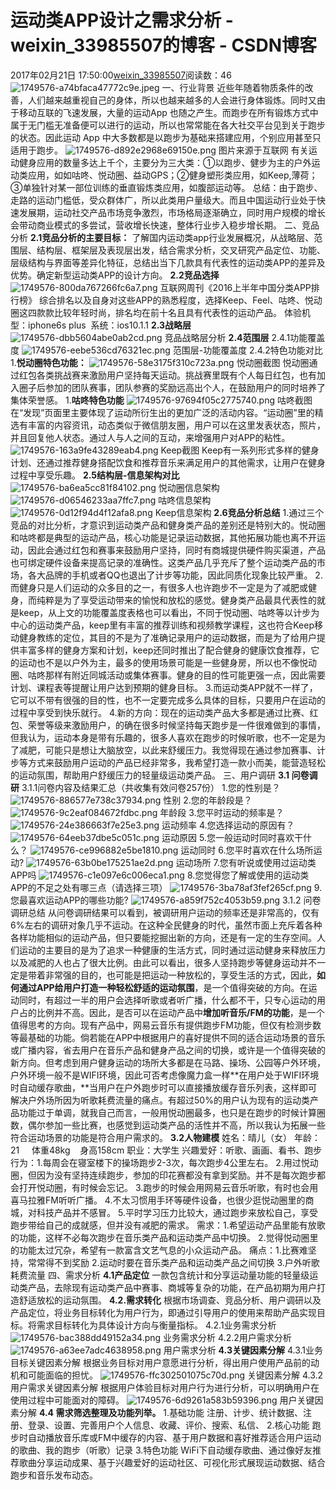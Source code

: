 # 运动类APP设计之需求分析 - weixin_33985507的博客 - CSDN博客
2017年02月21日 17:50:00[weixin_33985507](https://me.csdn.net/weixin_33985507)阅读数：46
![1749576-a74bfaca47772c9e.jpeg](https://upload-images.jianshu.io/upload_images/1749576-a74bfaca47772c9e.jpeg)
一、行业背景
近些年随着物质条件的改善，人们越来越重视自己的身体，所以也越来越多的人会进行身体锻炼。同时又由于移动互联的飞速发展，大量的运动App 也随之产生。而跑步在所有锻炼方式中属于无门槛无准备便可以进行的运动，所以也常常能在各大社交平台见到关于跑步的状态。因此运动 App 中大多数都是以跑步为基础来搭建应用，个别应用甚至只适用于跑步。
![1749576-d892e2968e69150e.png](https://upload-images.jianshu.io/upload_images/1749576-d892e2968e69150e.png)
图片来源于互联网
有关运动健身应用的数量多达上千个，主要分为三大类：①以跑步、健步为主的户外运动类应用，如如咕咚、悦动圈、益动GPS；②健身塑形类应用，如Keep,薄荷；③单独针对某一部位训练的垂直锻炼类应用，如腹部运动等。
总结：由于跑步、走路的运动门槛低，受众群体广，所以此类用户量级大。而且中国运动行业处于快速发展期，运动社交产品市场竞争激烈，市场格局逐渐确立，同时用户规模的增长会带动商业模式的多尝试，营收增长快速，整体行业步入稳步增长期。
二、竞品分析
**2.1竞品分析的主要目标：**
了解国内运动类app行业发展概况，从战略层、范围层、结构层、框架层及表现层出发，结合需求分析，交叉研究产品定位、功能、层级结构与界面等差异化特征，总结出当下几款具有代表性的运动类APP的差异及优势。确定新型运动类APP的设计方向。
**2.2竞品选择**
![1749576-800da767266fc6a7.png](https://upload-images.jianshu.io/upload_images/1749576-800da767266fc6a7.png)
互联网周刊《2016上半年中国分类APP排行榜》
综合排名以及自身对这些APP的熟悉程度，选择Keep、Feel、咕咚、悦动圈这四款款比较年轻时尚，排名均在前十名且具有代表性的运动产品。
体验机型：iphone6s plus  系统：ios10.1.1
**2.3战略层**
![1749576-dbb5604abe0ab2cd.png](https://upload-images.jianshu.io/upload_images/1749576-dbb5604abe0ab2cd.png)
竞品战略层分析
**2.4范围层**
2.4.1功能覆盖度
![1749576-eebe536cd76321ec.png](https://upload-images.jianshu.io/upload_images/1749576-eebe536cd76321ec.png)
范围层-功能覆盖度
2.4.2特色功能对比
1.**悦动圈特色****功能****：**
![1749576-58e3175f310c723a.png](https://upload-images.jianshu.io/upload_images/1749576-58e3175f310c723a.png)
悦动圈截图
悦动圈通过红包各类挑战赛来激励用户坚持每天运动。挑战赛里既有个人每日红包，也有加入圈子后参加的团队赛事，团队参赛的奖励远高出个人，在鼓励用户的同时培养了集体荣誉感。
1.**咕咚特色功能**
![1749576-97694f05c2775740.png](https://upload-images.jianshu.io/upload_images/1749576-97694f05c2775740.png)
咕咚截图
在“发现”页面里主要体现了运动所衍生出的更加广泛的活动内容。“运动圈”里的精选有丰富的内容资讯，动态类似于微信朋友圈，用户可以在这里发表状态，照片，并且回复他人状态。通过人与人之间的互动，来增强用户对APP的粘性。
![1749576-163a9fe43289eab4.png](https://upload-images.jianshu.io/upload_images/1749576-163a9fe43289eab4.png)
Keep截图
Keep有一系列形式多样的健身计划、还通过推荐健身搭配饮食和推荐音乐来满足用户的其他需求，让用户在健身过程中享受乐趣。
**2.5结构层-信息架构对比**
![1749576-ba6ea5cc81f84102.png](https://upload-images.jianshu.io/upload_images/1749576-ba6ea5cc81f84102.png)
悦动圈信息架构
![1749576-d06546233aa7ffc7.png](https://upload-images.jianshu.io/upload_images/1749576-d06546233aa7ffc7.png)
咕咚信息架构
![1749576-0d12f94d4f12afa8.png](https://upload-images.jianshu.io/upload_images/1749576-0d12f94d4f12afa8.png)
Keep信息架构
**2.6竞品分析总结**
1.通过三个竞品的对比分析，才意识到运动类产品和健身类产品的差别还是特别大的。悦动圈和咕咚都是典型的运动产品，核心功能是记录运动数据，其他拓展功能也离不开运动，因此会通过红包和赛事来鼓励用户坚持，同时有商城提供硬件购买渠道，产品也可绑定硬件设备来提高记录的准确性。这类产品几乎充斥了整个运动类产品的市场，各大品牌的手机或者QQ也退出了计步等功能，因此同质化现象比较严重。
2.而健身只是人们运动的众多目的之一，有很多人也许跑步不一定是为了减肥或健身，而纯粹是为了享受运动带来的愉悦和放松的感觉。健身类产品最具代表性的就是keep，从上文的功能覆盖度表格也可以看出，不同于悦动圈、咕咚等以计步为中心的运动类产品，keep里有丰富的推荐训练和视频教学课程，这也符合Keep移动健身教练的定位，其目的不是为了准确记录用户的运动数据，而是为了给用户提供丰富多样的健身方案和计划，keep还同时推出了配合健身的健康饮食推荐，它的运动也不是以户外为主，最多的使用场景可能是一些健身房，所以也不像悦动圈、咕咚那样有附近同城活动或集体赛事。健身的目的性可能更强一点，因此需要计划、课程表等提醒让用户达到预期的健身目标。
3.而运动类APP就不一样了，它可以不带有很强的目的性，也不一定要完成多么具体的目标，只要用户在运动的过程中享受到快乐就行。
4.新的方向：现在的运动类产品大多都是通过比赛、红包、荣誉等级来激励用户，的确在很多时候坚持每天跑步是一件很难做到的事情，但我认为，运动本身是带有乐趣的，很多人喜欢在跑步的时候听歌，也不一定是为了减肥，可能只是想让大脑放空，以此来舒缓压力。我觉得现在通过参加赛事、计步等方式来鼓励用户运动的产品已经非常多，我希望打造一款小而美，能营造轻松的运动氛围，帮助用户舒缓压力的轻量级运动类产品。
三、用户调研
**3.1 问卷调研**
3.1.1问卷内容及结果汇总（共收集有效问卷257份）
1.您的性别是？
![1749576-886577e738c37934.png](https://upload-images.jianshu.io/upload_images/1749576-886577e738c37934.png)
性别
2.您的年龄段是？
![1749576-9c2eaf084672fdbc.png](https://upload-images.jianshu.io/upload_images/1749576-9c2eaf084672fdbc.png)
年龄段
3.您平时运动的频率是？
![1749576-24e386663f7e25e3.png](https://upload-images.jianshu.io/upload_images/1749576-24e386663f7e25e3.png)
运动频率
4.您选择运动的原因有？
![1749576-64eeb37dbe5c051c.png](https://upload-images.jianshu.io/upload_images/1749576-64eeb37dbe5c051c.png)
运动原因
5.您一般运动时同时喜欢干什么？
![1749576-ce996882e5be1810.png](https://upload-images.jianshu.io/upload_images/1749576-ce996882e5be1810.png)
运动同时
6.您平时喜欢在什么场所运动?
![1749576-63b0be175251ae2d.png](https://upload-images.jianshu.io/upload_images/1749576-63b0be175251ae2d.png)
运动场所
7.您有听说或使用过运动类APP吗
![1749576-c1e097e6c006eca1.png](https://upload-images.jianshu.io/upload_images/1749576-c1e097e6c006eca1.png)
8.您觉得您了解或使用的运动类APP的不足之处有哪三点（请选择三项）
![1749576-3ba78af3fef265cf.png](https://upload-images.jianshu.io/upload_images/1749576-3ba78af3fef265cf.png)
9.您最喜欢运动APP的哪些功能?
![1749576-a859f752c4053b59.png](https://upload-images.jianshu.io/upload_images/1749576-a859f752c4053b59.png)
3.1.2 问卷调研总结
从问卷调研结果可以看到，被调研用户运动的频率还是非常高的，仅有6%左右的调研对象几乎不运动。在这种全民健身的时代，虽然市面上充斥着各种各样功能相似的运动产品，但只要能挖掘出新的方向，还是有一定的生存空间。人们运动的主要目的是为了追求一种健康的生活方式，同时通过运动健身来释放压力以及减肥的人也占了很大比例。由此可以看出，很多人坚持跑步等健身运动并不一定是带着非常强的目的，也可能是把运动一种放松的，享受生活的方式，因此，**如何通过APP给用户打造一种轻松舒适的运动氛围**，是一个值得突破的方向。在运动同时，有超过一半的用户会选择听歌或者听广播，什么都不干，只专心运动的用户占的比例并不高。因此，是否可以在运动产品中**增加听音乐/FM的功能**，是一个值得思考的方向。现有产品中，网易云音乐有提供跑步FM功能，但仅有检测步数等最基础的功能。倘若能在APP中根据用户的喜好提供不同的适合运动场景的音乐或广播内容，省去用户在音乐产品和健身产品之间的切换，或许是一个值得突破的新方向。但考虑到用户健身运动的场所大多都是在马路、操场、公园等户外环境，户外环境一般不是WIFI环境，因此可否考虑像魔力盒一样**在用户处于WIFI环境时自动缓存歌曲，**当用户在户外跑步时可以直接播放缓存音乐列表，这样即可解决户外场所因为听歌耗费流量的痛点。有超过50%的用户认为现有的运动类产品功能过于单调，就我自己而言，一般用悦动圈最多，也只是在跑步的时候计算圈数，偶尔参加一些比赛，也感觉到运动类产品的活性并不高，所以我认为拓展一些符合运动场景的功能是符合用户需求的。
**3.2人物建模**
姓名：晴儿（女）
年龄：21     体重48kg    身高158cm
职业：大学生
兴趣爱好：听歌、画画、看书、跑步
行为：1.每周会在寝室楼下的操场跑步2-3次，每次跑步4公里左右。
2.用过悦动圈，但因为没有坚持连续跑步，参加的印花赛都没有拿到奖励。并不是每次跑步都会打开悦动圈，有时候会忘记。
3.跑步的时候会用网易云音乐听歌，有时也会用喜马拉雅FM听听广播。
4.不太习惯用手环等硬件设备，也很少逛悦动圈里的商城，对科技产品并不感冒。
5.平时学习压力比较大，通过跑步来放松自己，享受跑步带给自己的成就感，但并没有减肥的需求。
需求：1.希望运动产品里能有放歌的功能，这样不必每次跑步在音乐类产品和运动类产品中切换。
2.觉得悦动圈里的功能太过冗杂，希望有一款富含文艺气息的小众运动产品。
痛点：1.比赛难坚持，常常得不到奖励
2.运动时要在音乐类产品和运动类产品之间切换
3.户外听歌耗费流量
四、需求分析
**4.1产品定位**
一款包含统计和分享运动量功能的轻量级运动类产品，去除现有运动类产品中赛事、商城等复杂的功能，在产品初期为用户打造舒适放松的运动氛围。
**4.2.需求转化**
根据市场调查、竞品分析、用户调研以及产品定位，将业务目标转化为用户行为，即通过引导用户的使用来帮助产品实现目标。将需求目标转化为具体设计方向与衡量指标。
4.2.1业务需求分析
![1749576-bac388dd49152a34.png](https://upload-images.jianshu.io/upload_images/1749576-bac388dd49152a34.png)
业务需求分析
4.2.2用户需求分析
![1749576-a63ee7adc4638958.png](https://upload-images.jianshu.io/upload_images/1749576-a63ee7adc4638958.png)
用户需求分析
**4.3关键因素分解**
4.3.1业务目标关键因素分解
根据业务目标对用户意愿进行分析，得出用户使用产品前的动机和可能面临的担忧。
![1749576-ffc302501075c70d.png](https://upload-images.jianshu.io/upload_images/1749576-ffc302501075c70d.png)
关键因素分解
4.3.2用户需求关键因素分解
根据用户体验目标对用户行为进行分析，可以明确用户在使用过程中可能面对的障碍。
![1749576-6d9261a583b59396.png](https://upload-images.jianshu.io/upload_images/1749576-6d9261a583b59396.png)
用户关键因素分解
**4.4 需求筛选整理及功能列举。**
1.基础功能
注册、计步、统计数据、注册、登录、设置、完善用户个人信息、收藏、评价、搜索、私信、
2.核心功能
跑步时自动播放音乐库或FM中缓存的内容、基于用户数据和喜好推荐适合用户运动的歌曲、我的跑步（听歌）记录
3.特色功能
WiFi下自动缓存歌曲、通过像好友推荐歌曲分享运动成果、基于兴趣爱好的运动社区、可视化形式展现运动数据、结合跑步和音乐发布动态。
